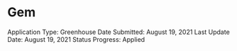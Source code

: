 # Gem

Application Type: Greenhouse
Date Submitted: August 19, 2021
Last Update Date: August 19, 2021
Status Progress: Applied